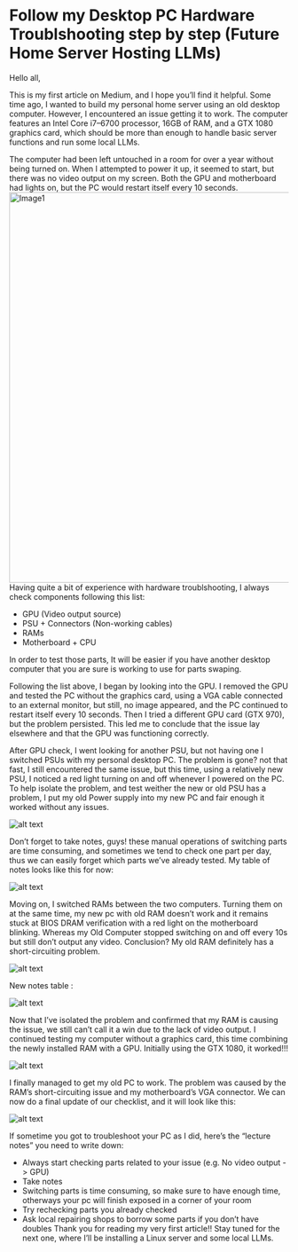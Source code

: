 # Follow my Desktop PC Hardware Troublshooting step by step (Future Home Server Hosting LLMs)

Hello all,

This is my first article on Medium, and I hope you’ll find it helpful. Some time ago, I wanted to build my personal home server using an old desktop computer. However, I encountered an issue getting it to work. The computer features an Intel Core i7–6700 processor, 16GB of RAM, and a GTX 1080 graphics card, which should be more than enough to handle basic server functions and run some local LLMs.

The computer had been left untouched in a room for over a year without being turned on. When I attempted to power it up, it seemed to start, but there was no video output on my screen. Both the GPU and motherboard had lights on, but the PC would restart itself every 10 seconds.
<img width="1206" height="704" alt="Image1" src="https://github.com/user-attachments/assets/d894ef6e-6d64-42ec-a3b6-c327319e948c" />
Having quite a bit of experience with hardware troublshooting, I always check components following this list:
- GPU (Video output source)
- PSU + Connectors (Non-working cables)
- RAMs
- Motherboard + CPU

In order to test those parts, It will be easier if you have another desktop computer that you are sure is working to use for parts swaping.

Following the list above, I began by looking into the GPU. I removed the GPU and tested the PC without the graphics card, using a VGA cable connected to an external monitor, but still, no image appeared, and the PC continued to restart itself every 10 seconds. Then I tried a different GPU card (GTX 970), but the problem persisted. This led me to conclude that the issue lay elsewhere and that the GPU was functioning correctly.

After GPU check, I went looking for another PSU, but not having one I switched PSUs with my personal desktop PC. The problem is gone? not that fast, I still encountered the same issue, but this time, using a relatively new PSU, I noticed a red light turning on and off whenever I powered on the PC. To help isolate the problem, and test weither the new or old PSU has a problem, I put my old Power supply into my new PC and fair enough it worked without any issues.

![alt text](image2.jpg)

Don’t forget to take notes, guys! these manual operations of switching parts are time consuming, and sometimes we tend to check one part per day, thus we can easily forget which parts we’ve already tested. My table of notes looks like this for now:

![alt text](image3.jpg)

Moving on, I switched RAMs between the two computers. Turning them on at the same time, my new pc with old RAM doesn’t work and it remains stuck at BIOS DRAM verification with a red light on the motherboard blinking. Whereas my Old Computer stopped switching on and off every 10s but still don’t output any video. Conclusion? My old RAM definitely has a short-circuiting problem.

![alt text](image4.jpg)

New notes table :

![alt text](image5.jpg)

Now that I’ve isolated the problem and confirmed that my RAM is causing the issue, we still can’t call it a win due to the lack of video output. I continued testing my computer without a graphics card, this time combining the newly installed RAM with a GPU. Initially using the GTX 1080, it worked!!!

![alt text](image6.jpg)

I finally managed to get my old PC to work. The problem was caused by the RAM’s short-circuiting issue and my motherboard’s VGA connector. We can now do a final update of our checklist, and it will look like this:

![alt text](image7.jpg)

If sometime you got to troubleshoot your PC as I did, here’s the “lecture notes” you need to write down:

- Always start checking parts related to your issue (e.g. No video output -> GPU)
- Take notes
- Switching parts is time consuming, so make sure to have enough time, otherways your pc will finish exposed in a corner of your room
- Try rechecking parts you already checked
- Ask local repairing shops to borrow some parts if you don’t have doubles
Thank you for reading my very first article!! Stay tuned for the next one, where I’ll be installing a Linux server and some local LLMs.
